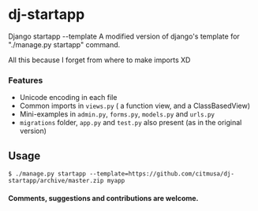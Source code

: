 # dj-startapp
Django startapp --template
A modified version of django's template for "./manage.py startapp" command. 

All this because I forget from where to make imports XD

### Features

  * Unicode encoding in each file
  * Common imports in `views.py` ( a function view, and a ClassBasedView)
  * Mini-examples in `admin.py`, `forms.py`, `models.py` and `urls.py`
  * `migrations` folder, `app.py` and `test.py` also present (as in the original version)

## Usage
```
$ ./manage.py startapp --template=https://github.com/citmusa/dj-startapp/archive/master.zip myapp
```

#### Comments, suggestions and contributions are welcome.
